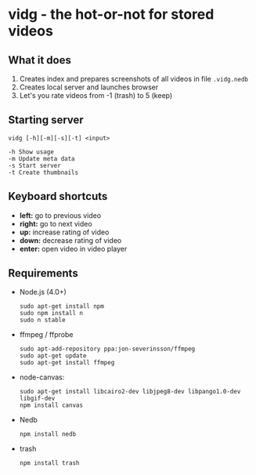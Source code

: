 vidg - the hot-or-not for stored videos
=======================================

## What it does

1. Creates index and prepares screenshots of all videos in file `.vidg.nedb`
2. Creates local server and launches browser
3. Let's you rate videos from -1 (trash) to 5 (keep)

## Starting server

```
vidg [-h][-m][-s][-t] <input>

-h Show usage
-m Update meta data
-s Start server
-t Create thumbnails
```

## Keyboard shortcuts

- **left:** go to previous video
- **right:** go to next video
- **up:** increase rating of video
- **down:** decrease rating of video
- **enter:** open video in video player

## Requirements

- Node.js (4.0+)

  ```
  sudo apt-get install npm
  sudo npm install n
  sudo n stable
  ```

- ffmpeg / ffprobe

  ```
  sudo apt-add-repository ppa:jon-severinsson/ffmpeg
  sudo apt-get update
  sudo apt-get install ffmpeg
  ```

- node-canvas:

  ```
  sudo apt-get install libcairo2-dev libjpeg8-dev libpango1.0-dev libgif-dev
  npm install canvas
  ```

- Nedb

  `npm install nedb`

- trash

  `npm install trash`
